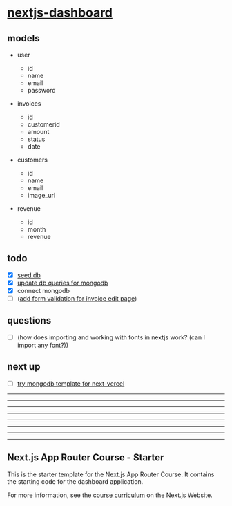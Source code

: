 # [nextjs-dashboard](https://nextjs.org/learn/dashboard-app/getting-started)

## models
- user
  - id
  - name
  - email
  - password

- invoices
  - id
  - customerid
  - amount
  - status
  - date

- customers
  - id
  - name
  - email
  - image_url

- revenue
  - id
  - month
  - revenue

## todo
- [x] [seed db](https://nextjs.org/learn/dashboard-app/setting-up-your-database#seed-your-database)
- [x] [update db queries for mongodb](https://nextjs.org/learn/dashboard-app/fetching-data#using-sql)
- [x] connect mongodb
- [ ] ([add form validation for invoice edit page](https://nextjs.org/learn/dashboard-app/improving-accessibility#practice-adding-aria-labels))

## questions
- [ ] (how does importing and working with fonts in nextjs work? (can I import any font?))

## next up
- [ ] [try mongodb template for next-vercel](https://vercel.com/integrations/mongodbatlas#template)














---
---
---
---
---
---
---
---
## Next.js App Router Course - Starter

This is the starter template for the Next.js App Router Course. It contains the starting code for the dashboard application.

For more information, see the [course curriculum](https://nextjs.org/learn) on the Next.js Website.
